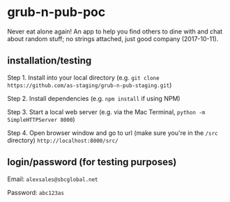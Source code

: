 # grub-n-pub-poc

Never eat alone again! An app to help you find others to dine with and chat about random stuff; no strings attached, just good company (2017-10-11).

## installation/testing

Step 1. Install into your local directory (e.g. `git clone https://github.com/as-staging/grub-n-pub-staging.git`)

Step 2. Install dependencies (e.g. `npm install` if using NPM)

Step 3. Start a local web server (e.g. via the Mac Terminal, `python -m SimpleHTTPServer 8000`)

Step 4. Open browser window and go to url (make sure you're in the `/src` directory) `http://localhost:8000/src/`

## login/password (for testing purposes)

Email: `alexsales@sbcglobal.net`

Password: `abc123as`
